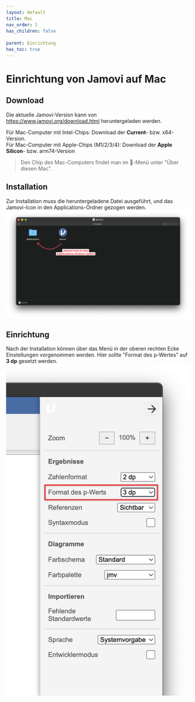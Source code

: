 ```yaml
---
layout: default
title: Mac
nav_order: 2
has_children: false

parent: Einrichtung
has_toc: true
---
```

# Einrichtung von Jamovi auf Mac
## Download
Die aktuelle Jamovi-Version kann von https://www.jamovi.org/download.html heruntergeladen werden.

Für Mac-Computer mit Intel-Chips: Download der **Current**- bzw. x64-Version.<br>
Für Mac-Computer mit Apple-Chips (M1/2/3/4): Download der **Apple Silicon**- bzw. arm74-Version

> Den Chip des Mac-Computers findet man im -Menü unter "Über diesen Mac".

## Installation
Zur Installation muss die heruntergeladene Datei ausgeführt, und das Jamovi-Icon in den Applications-Ordner gezogen werden.
![Installation Jamovi Mac](./pics/02_02_01.png)

## Einrichtung
Nach der Installation können über das Menü in der oberen rechten Ecke Einstellungen vorgenommen werden.
Hier sollte "Format des p-Wertes" auf **3 dp** gesetzt werden.
![Einrichtung Jamovi Mac](./pics/02_02_02.png)